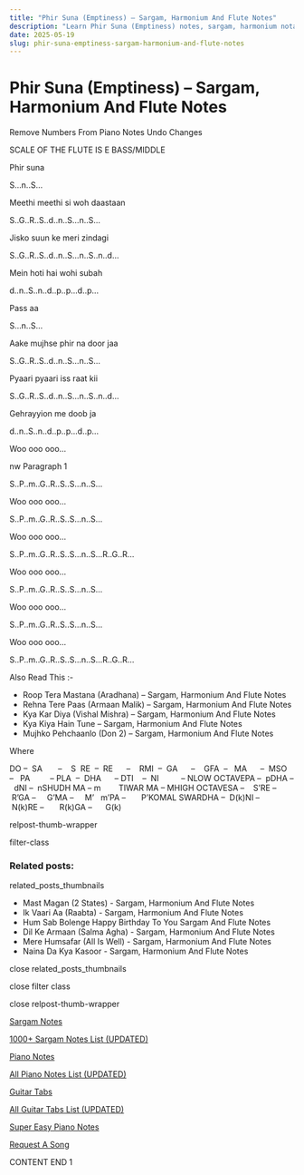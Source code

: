 ```yaml
---
title: "Phir Suna (Emptiness) – Sargam, Harmonium And Flute Notes"
description: "Learn Phir Suna (Emptiness) notes, sargam, harmonium notations and flute notes. Easy step-by-step tutorial for beginners."
date: 2025-05-19
slug: phir-suna-emptiness-sargam-harmonium-and-flute-notes
---
```


# Phir Suna (Emptiness) – Sargam, Harmonium And Flute Notes

Remove Numbers From Piano Notes
Undo Changes

SCALE OF THE FLUTE IS E BASS/MIDDLE

Phir suna

S…n..S…

Meethi meethi si woh daastaan

S..G..R..S..d..n..S…n..S…

Jisko suun ke meri zindagi

S..G..R..S..d..n..S…n..S..n..d…

Mein hoti hai wohi subah

d..n..S..n..d..p..p…d..p…

Pass aa

S…n..S…

Aake mujhse phir na door jaa

S..G..R..S..d..n..S…n..S…

Pyaari pyaari iss raat kii

S..G..R..S..d..n..S…n..S..n..d…

Gehrayyion me doob ja

d..n..S..n..d..p..p…d..p…

Woo ooo ooo…

nw Paragraph 1

S..P..m..G..R..S..S…n..S…

Woo ooo ooo…

S..P..m..G..R..S..S…n..S…

Woo ooo ooo…

S..P..m..G..R..S..S…n..S…R..G..R…

Woo ooo ooo…

S..P..m..G..R..S..S…n..S…

Woo ooo ooo…

S..P..m..G..R..S..S…n..S…

Woo ooo ooo…

S..P..m..G..R..S..S…n..S…R..G..R…

Also Read This :-

* Roop Tera Mastana (Aradhana) – Sargam, Harmonium And Flute Notes
* Rehna Tere Paas (Armaan Malik) – Sargam, Harmonium And Flute Notes
* Kya Kar Diya (Vishal Mishra) – Sargam, Harmonium And Flute Notes
* Kya Kiya Hain Tune – Sargam, Harmonium And Flute Notes
* Mujhko Pehchaanlo (Don 2) – Sargam, Harmonium And Flute Notes

Where

DO –  SA       –    S  RE  –  RE      –    RMI  –  GA      –    GFA  –   MA      –  MSO  –   PA         – PLA  –  DHA      – DTI    –  NI          – NLOW OCTAVEPA –  pDHA –  dNI –  nSHUDH MA – m        TIWAR MA – MHIGH OCTAVESA –    S’RE –     R’GA –     G’MA –     M’   m’PA –       P’KOMAL SWARDHA –  D(k)NI –       N(k)RE –       R(k)GA –      G(k)

relpost-thumb-wrapper

filter-class

### Related posts:

related_posts_thumbnails

* Mast Magan (2 States) - Sargam, Harmonium And Flute Notes
* Ik Vaari Aa (Raabta) - Sargam, Harmonium And Flute Notes
* Hum Sab Bolenge Happy Birthday To You Sargam And Flute Notes
* Dil Ke Armaan (Salma Agha) - Sargam, Harmonium And Flute Notes
* Mere Humsafar (All Is Well) - Sargam, Harmonium And Flute Notes
* Naina Da Kya Kasoor - Sargam, Harmonium And Flute Notes

close related_posts_thumbnails

close filter class

close relpost-thumb-wrapper

[Sargam Notes](https://www.notationsworld.com/sargam-notes.html)

[1000+ Sargam Notes List (UPDATED)](https://www.notationsworld.com/all-songs-list-sargam-notes.html)

[Piano Notes](https://www.notationsworld.com/piano-notes.html)

[All Piano Notes List (UPDATED)](https://www.notationsworld.com/all-songs-list-piano-notes.html)

[Guitar Tabs](https://www.notationsworld.com/guitar-tabs.html)

[All Guitar Tabs List (UPDATED)](https://www.notationsworld.com/all-songs-list-guitar-tabs.html)

[Super Easy Piano Notes](https://studywall.in/)

[Request A Song](https://www.notationsworld.com/request-a-song.html)

CONTENT END 1

